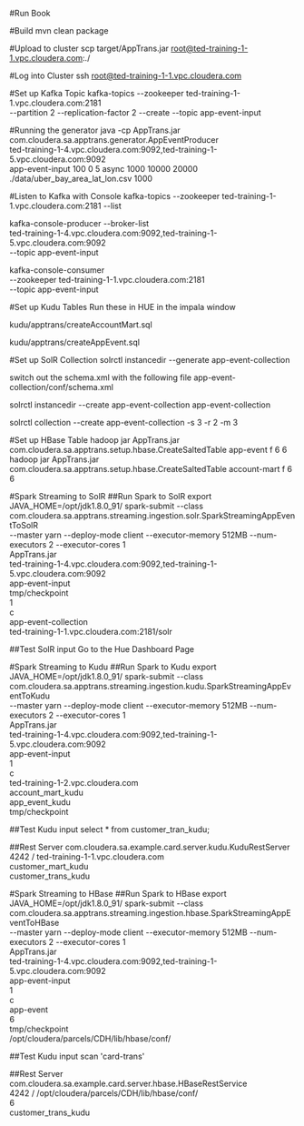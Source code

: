#Run Book

#Build
mvn clean package

#Upload to cluster
scp target/AppTrans.jar root@ted-training-1-1.vpc.cloudera.com:./

#Log into Cluster
ssh root@ted-training-1-1.vpc.cloudera.com

#Set up Kafka Topic
kafka-topics --zookeeper ted-training-1-1.vpc.cloudera.com:2181 \
--partition 2 --replication-factor 2 --create --topic app-event-input

#Running the generator
java -cp AppTrans.jar com.cloudera.sa.apptrans.generator.AppEventProducer \
ted-training-1-4.vpc.cloudera.com:9092,ted-training-1-5.vpc.cloudera.com:9092 \
app-event-input 100 0 5 async 1000 10000 20000 ./data/uber_bay_area_lat_lon.csv 1000

#Listen to Kafka with Console 
kafka-topics --zookeeper ted-training-1-1.vpc.cloudera.com:2181 --list

kafka-console-producer --broker-list \
ted-training-1-4.vpc.cloudera.com:9092,ted-training-1-5.vpc.cloudera.com:9092 \
--topic app-event-input

kafka-console-consumer \
--zookeeper ted-training-1-1.vpc.cloudera.com:2181 \
--topic app-event-input

#Set up Kudu Tables
Run these in HUE in the impala window

kudu/apptrans/createAccountMart.sql

kudu/apptrans/createAppEvent.sql

#Set up SolR Collection
solrctl instancedir --generate app-event-collection

switch out the schema.xml with the following file app-event-collection/conf/schema.xml

solrctl instancedir --create app-event-collection app-event-collection

solrctl collection --create app-event-collection -s 3 -r 2 -m 3

#Set up HBase Table
hadoop jar AppTrans.jar com.cloudera.sa.apptrans.setup.hbase.CreateSaltedTable app-event f 6 6
hadoop jar AppTrans.jar com.cloudera.sa.apptrans.setup.hbase.CreateSaltedTable account-mart f 6 6

#Spark Streaming to SolR
##Run Spark to SolR
export JAVA_HOME=/opt/jdk1.8.0_91/
spark-submit --class com.cloudera.sa.apptrans.streaming.ingestion.solr.SparkStreamingAppEventToSolR \
--master yarn --deploy-mode client --executor-memory 512MB --num-executors 2 --executor-cores 1 \
AppTrans.jar \
ted-training-1-4.vpc.cloudera.com:9092,ted-training-1-5.vpc.cloudera.com:9092 \
app-event-input \
tmp/checkpoint \
1 \
c \
app-event-collection \
ted-training-1-1.vpc.cloudera.com:2181/solr

##Test SolR input
Go to the Hue Dashboard Page

#Spark Streaming to Kudu
##Run Spark to Kudu
export JAVA_HOME=/opt/jdk1.8.0_91/
spark-submit --class com.cloudera.sa.apptrans.streaming.ingestion.kudu.SparkStreamingAppEventToKudu \
--master yarn --deploy-mode client --executor-memory 512MB --num-executors 2 --executor-cores 1 \
AppTrans.jar \
ted-training-1-4.vpc.cloudera.com:9092,ted-training-1-5.vpc.cloudera.com:9092 \
app-event-input \
1 \
c \
ted-training-1-2.vpc.cloudera.com \
account_mart_kudu \
app_event_kudu \
tmp/checkpoint

##Test Kudu input
select * from customer_tran_kudu;

##Rest Server
com.cloudera.sa.example.card.server.kudu.KuduRestServer \
4242 /
ted-training-1-1.vpc.cloudera.com  \
customer_mart_kudu \
customer_trans_kudu

#Spark Streaming to HBase
##Run Spark to HBase
export JAVA_HOME=/opt/jdk1.8.0_91/
spark-submit --class com.cloudera.sa.apptrans.streaming.ingestion.hbase.SparkStreamingAppEventToHBase \
--master yarn --deploy-mode client --executor-memory 512MB --num-executors 2 --executor-cores 1 \
AppTrans.jar \
ted-training-1-4.vpc.cloudera.com:9092,ted-training-1-5.vpc.cloudera.com:9092 \
app-event-input \
1 \
c \
app-event \
6 \
tmp/checkpoint \
/opt/cloudera/parcels/CDH/lib/hbase/conf/

##Test Kudu input
scan 'card-trans'

##Rest Server
com.cloudera.sa.example.card.server.hbase.HBaseRestService \
4242 /
/opt/cloudera/parcels/CDH/lib/hbase/conf/  \
6 \
customer_trans_kudu





